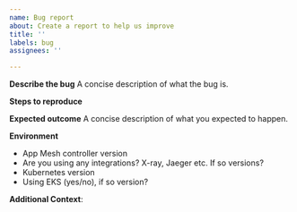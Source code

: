 ```yaml
---
name: Bug report
about: Create a report to help us improve
title: ''
labels: bug
assignees: ''

---
```


**Describe the bug**
A concise description of what the bug is.

**Steps to reproduce**

**Expected outcome**
A concise description of what you expected to happen.

**Environment**

* App Mesh controller version
* Are you using any integrations? X-ray, Jaeger etc. If so versions?
* Kubernetes version
* Using EKS (yes/no), if so version?

**Additional Context**:
